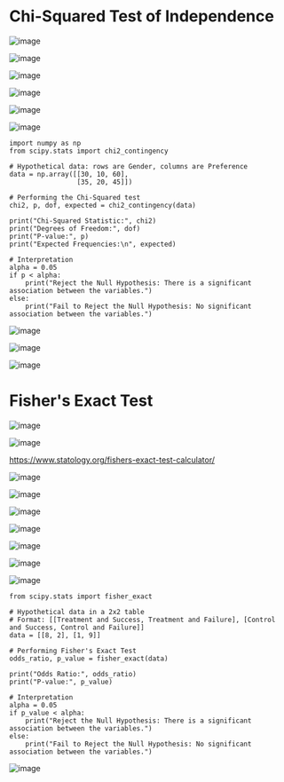 # Chi-Squared Test of Independence

![image](https://user-images.githubusercontent.com/60442877/192128552-fca7962f-1ef3-4282-9258-3c1d1e339f61.png)

![image](https://user-images.githubusercontent.com/60442877/192128555-762caab2-a1b0-4eaf-9606-250072beff10.png)

![image](https://github.com/yangshiteng/Data-Science-Learning-Path/assets/60442877/89e39318-7034-46ae-8bd1-59a54e6d6ef2)

![image](https://github.com/yangshiteng/Data-Science-Learning-Path/assets/60442877/49af71d1-bee0-4ec5-b9b7-e8486b477205)

![image](https://github.com/yangshiteng/Data-Science-Learning-Path/assets/60442877/893d111f-7b6f-45b6-80f4-dd7e179daf86)

![image](https://github.com/yangshiteng/Data-Science-Learning-Path/assets/60442877/3789f4e8-8dd0-4751-835e-a35f443a34fa)

    import numpy as np
    from scipy.stats import chi2_contingency
    
    # Hypothetical data: rows are Gender, columns are Preference
    data = np.array([[30, 10, 60],
                     [35, 20, 45]])
    
    # Performing the Chi-Squared test
    chi2, p, dof, expected = chi2_contingency(data)
    
    print("Chi-Squared Statistic:", chi2)
    print("Degrees of Freedom:", dof)
    print("P-value:", p)
    print("Expected Frequencies:\n", expected)
    
    # Interpretation
    alpha = 0.05
    if p < alpha:
        print("Reject the Null Hypothesis: There is a significant association between the variables.")
    else:
        print("Fail to Reject the Null Hypothesis: No significant association between the variables.")

![image](https://github.com/yangshiteng/Data-Science-Learning-Path/assets/60442877/c204b574-d32d-474a-a022-e0a35ec8ffbb)

![image](https://github.com/yangshiteng/Data-Science-Learning-Path/assets/60442877/f5da0087-d0e8-4c89-8ec8-eec4d940ce0a)

![image](https://github.com/yangshiteng/Data-Science-Learning-Path/assets/60442877/c2c1c8aa-c2a7-4ffc-9ca4-2b226628af28)

# Fisher's Exact Test

![image](https://user-images.githubusercontent.com/60442877/192128655-d0ad68ef-91c8-416b-b98d-764616a4ab44.png)

![image](https://user-images.githubusercontent.com/60442877/192128659-7d187da0-aaa3-4a04-8879-cffb3fc3504e.png)

https://www.statology.org/fishers-exact-test-calculator/

![image](https://user-images.githubusercontent.com/60442877/192128663-d02002c7-df1d-482a-800e-996bb5c206a1.png)

![image](https://user-images.githubusercontent.com/60442877/192128680-e08f86d3-61ad-4ab7-8f35-d5aae9aeca51.png)

![image](https://user-images.githubusercontent.com/60442877/192128688-f973b20c-a055-4b63-9003-981f578e2bc8.png)

![image](https://github.com/yangshiteng/Data-Science-Learning-Path/assets/60442877/647bdb15-9532-4558-8ba3-e1e64d9ac471)

![image](https://github.com/yangshiteng/Data-Science-Learning-Path/assets/60442877/522ebb97-781b-4fc0-87fe-16bb52448220)

![image](https://github.com/yangshiteng/Data-Science-Learning-Path/assets/60442877/147bd0b5-38ca-4610-98b7-84e4ac3396b3)

![image](https://github.com/yangshiteng/Data-Science-Learning-Path/assets/60442877/a9491713-e303-416a-8a01-8f2087efd86a)

    from scipy.stats import fisher_exact
    
    # Hypothetical data in a 2x2 table
    # Format: [[Treatment and Success, Treatment and Failure], [Control and Success, Control and Failure]]
    data = [[8, 2], [1, 9]]
    
    # Performing Fisher's Exact Test
    odds_ratio, p_value = fisher_exact(data)
    
    print("Odds Ratio:", odds_ratio)
    print("P-value:", p_value)
    
    # Interpretation
    alpha = 0.05
    if p_value < alpha:
        print("Reject the Null Hypothesis: There is a significant association between the variables.")
    else:
        print("Fail to Reject the Null Hypothesis: No significant association between the variables.")

![image](https://github.com/yangshiteng/Data-Science-Learning-Path/assets/60442877/753bafff-54f6-4cfd-8b26-f209e2729e55)
















        
